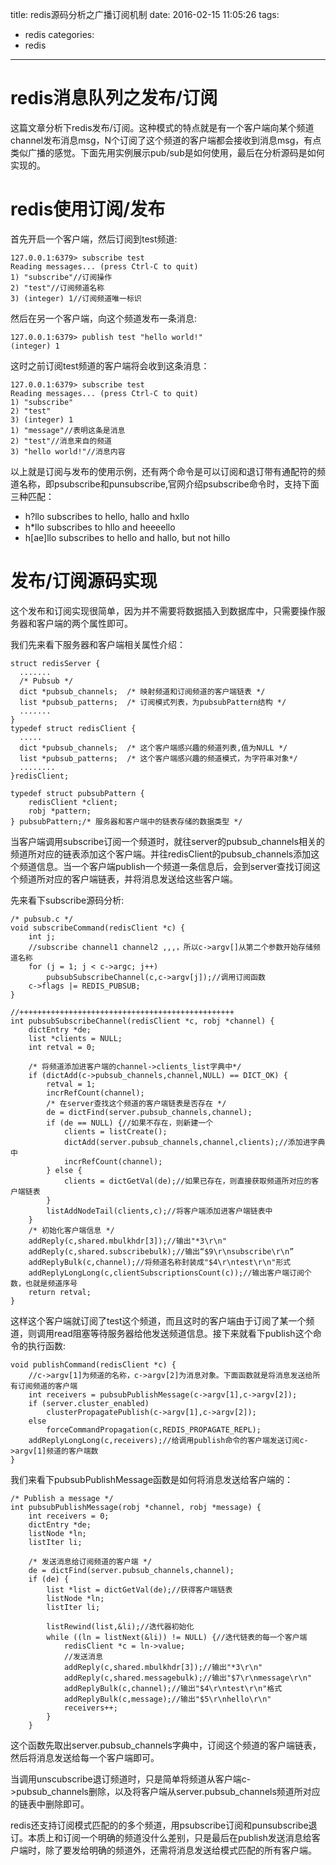 title: redis源码分析之广播订阅机制
date: 2016-02-15 11:05:26
tags:
- redis
categories:
- redis

---

# redis消息队列之发布/订阅

这篇文章分析下redis发布/订阅。这种模式的特点就是有一个客户端向某个频道channel发布消息msg，N个订阅了这个频道的客户端都会接收到消息msg，有点类似广播的感觉。下面先用实例展示pub/sub是如何使用，最后在分析源码是如何实现的。

# redis使用订阅/发布

首先开启一个客户端，然后订阅到test频道:
```
127.0.0.1:6379> subscribe test
Reading messages... (press Ctrl-C to quit)
1) "subscribe"//订阅操作
2) "test"//订阅频道名称
3) (integer) 1//订阅频道唯一标识
```
然后在另一个客户端，向这个频道发布一条消息:
```
127.0.0.1:6379> publish test "hello world!"
(integer) 1
```
这时之前订阅test频道的客户端将会收到这条消息：
```
127.0.0.1:6379> subscribe test
Reading messages... (press Ctrl-C to quit)
1) "subscribe"
2) "test"
3) (integer) 1
1) "message"//表明这条是消息
2) "test"//消息来自的频道
3) "hello world!"//消息内容
```
以上就是订阅与发布的使用示例，还有两个命令是可以订阅和退订带有通配符的频道名称，即psubscribe和punsubscribe,官网介绍psubscribe命令时，支持下面三种匹配：
* h?llo subscribes to hello, hallo and hxllo
* h*llo subscribes to hllo and heeeello
* h[ae]llo subscribes to hello and hallo, but not hillo

# 发布/订阅源码实现

这个发布和订阅实现很简单，因为并不需要将数据插入到数据库中，只需要操作服务器和客户端的两个属性即可。

我们先来看下服务器和客户端相关属性介绍：
```
struct redisServer {
  .......
  /* Pubsub */
  dict *pubsub_channels;  /* 映射频道和订阅频道的客户端链表 */
  list *pubsub_patterns;  /* 订阅模式列表，为pubsubPattern结构 */
  .......
}
typedef struct redisClient {
  .....
  dict *pubsub_channels;  /* 这个客户端感兴趣的频道列表,值为NULL */
  list *pubsub_patterns;  /* 这个客户端感兴趣的频道模式，为字符串对象*/
  ........
}redisClient;

typedef struct pubsubPattern {
    redisClient *client;
    robj *pattern;
} pubsubPattern;/* 服务器和客户端中的链表存储的数据类型 */
```
当客户端调用subscribe订阅一个频道时，就往server的pubsub_channels相关的频道所对应的链表添加这个客户端。并往redisClient的pubsub_channels添加这个频道信息。当一个客户端publish一个频道一条信息后，会到server查找订阅这个频道所对应的客户端链表，并将消息发送给这些客户端。

先来看下subscribe源码分析:
```
/* pubsub.c */
void subscribeCommand(redisClient *c) {
    int j;
    //subscribe channel1 channel2 ,,,，所以c->argv[]从第二个参数开始存储频道名称
    for (j = 1; j < c->argc; j++)
        pubsubSubscribeChannel(c,c->argv[j]);//调用订阅函数
    c->flags |= REDIS_PUBSUB;
}

//++++++++++++++++++++++++++++++++++++++++++++++++
int pubsubSubscribeChannel(redisClient *c, robj *channel) {
    dictEntry *de;
    list *clients = NULL;
    int retval = 0;

    /* 将频道添加进客户端的channel->clients_list字典中*/
    if (dictAdd(c->pubsub_channels,channel,NULL) == DICT_OK) {
        retval = 1;
        incrRefCount(channel);
        /* 在server查找这个频道的客户端链表是否存在 */
        de = dictFind(server.pubsub_channels,channel);
        if (de == NULL) {//如果不存在，则新建一个
            clients = listCreate();
            dictAdd(server.pubsub_channels,channel,clients);//添加进字典中
            incrRefCount(channel);
        } else {
            clients = dictGetVal(de);//如果已存在，则直接获取频道所对应的客户端链表
        }
        listAddNodeTail(clients,c);//将客户端添加进客户端链表中
    }
    /* 初始化客户端信息 */
    addReply(c,shared.mbulkhdr[3]);//输出"*3\r\n"
    addReply(c,shared.subscribebulk);//输出“$9\r\nsubscribe\r\n”
    addReplyBulk(c,channel);//将频道名称封装成"$4\r\ntest\r\n"形式
    addReplyLongLong(c,clientSubscriptionsCount(c));//输出客户端订阅个数，也就是频道序号
    return retval;
}
```
这样这个客户端就订阅了test这个频道，而且这时的客户端由于订阅了某一个频道，则调用read阻塞等待服务器给他发送频道信息。接下来就看下publish这个命令的执行函数:
```
void publishCommand(redisClient *c) {
    //c->argv[1]为频道的名称，c->argv[2]为消息对象。下面函数就是将消息发送给所有订阅频道的客户端
    int receivers = pubsubPublishMessage(c->argv[1],c->argv[2]);
    if (server.cluster_enabled)
        clusterPropagatePublish(c->argv[1],c->argv[2]);
    else
        forceCommandPropagation(c,REDIS_PROPAGATE_REPL);
    addReplyLongLong(c,receivers);//给调用publish命令的客户端发送订阅c->argv[1]频道的客户端数
}
```
我们来看下pubsubPublishMessage函数是如何将消息发送给客户端的：
```
/* Publish a message */
int pubsubPublishMessage(robj *channel, robj *message) {
    int receivers = 0;
    dictEntry *de;
    listNode *ln;
    listIter li;

    /* 发送消息给订阅频道的客户端 */
    de = dictFind(server.pubsub_channels,channel);
    if (de) {
        list *list = dictGetVal(de);//获得客户端链表
        listNode *ln;
        listIter li;

        listRewind(list,&li);//迭代器初始化
        while ((ln = listNext(&li)) != NULL) {//迭代链表的每一个客户端
            redisClient *c = ln->value;
            //发送消息
            addReply(c,shared.mbulkhdr[3]);//输出"*3\r\n"
            addReply(c,shared.messagebulk);//输出"$7\r\nmessage\r\n"
            addReplyBulk(c,channel);//输出"$4\r\ntest\r\n"格式
            addReplyBulk(c,message);//输出"$5\r\nhello\r\n"
            receivers++;
        }
    }
```
这个函数先取出server.pubsub_channels字典中，订阅这个频道的客户端链表，然后将消息发送给每一个客户端即可。

当调用unscubscribe退订频道时，只是简单将频道从客户端c->pubsub_channels删除，以及将客户端从server.pubsub_channels频道所对应的链表中删除即可。

redis还支持订阅模式匹配的的多个频道，用psubscribe订阅和punsubscribe退订。本质上和订阅一个明确的频道没什么差别，只是最后在publish发送消息给客户端时，除了要发给明确的频道外，还需将消息发送给模式匹配的所有客户端。
